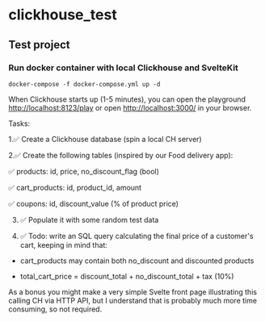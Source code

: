 # clickhouse_test
## Test project

### Run docker container with local Clickhouse and SvelteKit
<!-- Make copy of .env.example and rename it to .env. -->
```
docker-compose -f docker-compose.yml up -d
```
When Clickhouse starts up (1-5 minutes), you can open the playground [http://localhost:8123/play](http://localhost:8123/play) or open [http://localhost:3000/]( http://localhost:3000/) in your browser.


Tasks:

1.✅ Create a Clickhouse database (spin a local CH server) 

2.✅ Create the following tables (inspired by our Food delivery app): 

 ✅ products: id, price, no_discount_flag (bool)

 ✅ cart_products: id, product_id, amount

 ✅ coupons: id, discount_value (% of product price)

3. ✅ Populate it with some random test data

4. ✅ Todo: write an SQL query calculating the final price of a customer's cart, keeping in mind that:

- cart_products may contain both no_discount and discounted products

- total_cart_price = discount_total + no_discount_total + tax (10%)


As a bonus you might make a very simple Svelte front page illustrating this calling CH via HTTP API, but I understand that is probably much more time consuming, so not required.